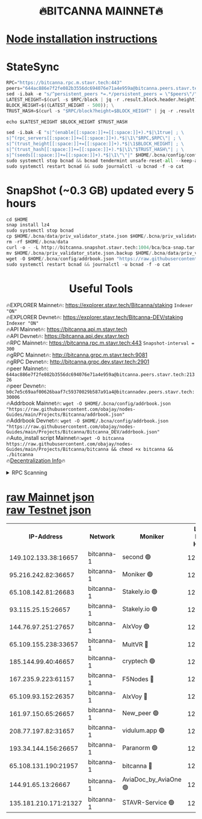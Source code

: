 <h1 align="center"> 🔥BITCANNA MAINNET🔥</h1>


[Node installation instructions](https://github.com/obajay/nodes-Guides/tree/main/Projects/Bitcanna)
=

# StateSync
```python
RPC="https://bitcanna.rpc.m.stavr.tech:443"
peers="644ac886e7f2fe082b3556dc694076e71a4e959a@bitcanna.peers.stavr.tech:21326"
sed -i.bak -e "s/^persistent_peers *=.*/persistent_peers = \"$peers\"/" $HOME/.bcna/config/config.toml
LATEST_HEIGHT=$(curl -s $RPC/block | jq -r .result.block.header.height); \
BLOCK_HEIGHT=$((LATEST_HEIGHT - 500)); \
TRUST_HASH=$(curl -s "$RPC/block?height=$BLOCK_HEIGHT" | jq -r .result.block_id.hash)

echo $LATEST_HEIGHT $BLOCK_HEIGHT $TRUST_HASH

sed -i.bak -E "s|^(enable[[:space:]]+=[[:space:]]+).*$|\1true| ; \
s|^(rpc_servers[[:space:]]+=[[:space:]]+).*$|\1\"$RPC,$RPC\"| ; \
s|^(trust_height[[:space:]]+=[[:space:]]+).*$|\1$BLOCK_HEIGHT| ; \
s|^(trust_hash[[:space:]]+=[[:space:]]+).*$|\1\"$TRUST_HASH\"| ; \
s|^(seeds[[:space:]]+=[[:space:]]+).*$|\1\"\"|" $HOME/.bcna/config/config.toml
sudo systemctl stop bcnad && bcnad tendermint unsafe-reset-all --keep-addr-book
sudo systemctl restart bcnad && sudo journalctl -u bcnad -f -o cat
```
# SnapShot (~0.3 GB) updated every 5 hours
```python
cd $HOME
snap install lz4
sudo systemctl stop bcnad
cp $HOME/.bcna/data/priv_validator_state.json $HOME/.bcna/priv_validator_state.json.backup
rm -rf $HOME/.bcna/data
curl -o - -L http://bitcanna.snapshot.stavr.tech:1004/bca/bca-snap.tar.lz4 | lz4 -c -d - | tar -x -C $HOME/.bcna --strip-components 2
mv $HOME/.bcna/priv_validator_state.json.backup $HOME/.bcna/data/priv_validator_state.json
wget -O $HOME/.bcna/config/addrbook.json "https://raw.githubusercontent.com/obajay/nodes-Guides/main/Projects/Bitcanna/addrbook.json"
sudo systemctl restart bcnad && journalctl -u bcnad -f -o cat
```

 <h1 align="center"> Useful Tools</h1>

🔥EXPLORER Mainnet🔥:    https://explorer.stavr.tech/Bitcanna/staking          `Indexer "ON"` \
🔥EXPLORER Devnet🔥:     https://explorer.stavr.tech/Bitcanna-DEV/staking     `Indexer "ON"` \
🔥API Mainnet🔥:         https://bitcanna.api.m.stavr.tech \
🔥API Devnet🔥:          https://bitcanna.api.dev.stavr.tech \
🔥RPC Mainnet🔥:         https://bitcanna.rpc.m.stavr.tech:443         `Snapshot-interval = 300` \
🔥gRPC Mainnet🔥:        http://bitcanna.grpc.m.stavr.tech:9081 \
🔥gRPC Devnet🔥:         http://bitcanna.grpc.dev.stavr.tech:2901 \
🔥peer Mainnet🔥:        `644ac886e7f2fe082b3556dc694076e71a4e959a@bitcanna.peers.stavr.tech:21326` \
🔥peer Devnet🔥:         `b0c7e5c69aaf00626baaf7c59370029b587a91a4@bitcannadev.peers.stavr.tech:30006` \
🔥Addrbook Mainnet🔥:    ```wget -O $HOME/.bcna/config/addrbook.json "https://raw.githubusercontent.com/obajay/nodes-Guides/main/Projects/Bitcanna/addrbook.json"``` \
🔥Addrbook Devnet🔥:    ```wget -O $HOME/.bcna/config/addrbook.json "https://raw.githubusercontent.com/obajay/nodes-Guides/main/Projects/Bitcanna/Bitcanna_DEV/addrbook.json"``` \
🔥Auto_install script Mainnet🔥:```wget -O bitcanna https://raw.githubusercontent.com/obajay/nodes-Guides/main/Projects/Bitcanna/bitcanna && chmod +x bitcanna && ./bitcanna``` \
🔥[Decentralization Info](https://github.com/obajay/StateSync-snapshots/tree/main/Projects/Bitcanna/Decentralization)🔥


<details>
<summary>RPC Scanning</summary>

<h2 align="center"> We scan nodes in real time every 4 hours. And we provide the final result of RPC endpoints.
We cannot influence the operation of these nodes in any way. </h2>


```python
If Voting Power is higher than 0 --> then the Node is a validator of the network and may be subject to attack and be a potential threat to the chain.
```
```python
We marked such validators with a red symbol
```

</details>

[raw Mainnet json](https://rpc-check.bcam.stavr.tech/bcam/rpc-bcam-result.json) \
[raw Testnet json](https://github.com/obajay/StateSync-snapshots/tree/main/Projects/Bitcanna/Rpc-Check-Testnet)
=



<table><tr><th>IP-Address</th><th>Network</th><th>Moniker</th><th>Latest Block Height</th><th>Earliest Block Height</th><th>Catching Up</th><th>Tx Index</th><th>Voting Power</th><th>Scan Time</th></tr><tr><td>149.102.133.38:16657</td><td>bitcanna-1</td><td>second 🟢</td><td>12821090</td><td>1</td><td>False</td><td>on</td><td>0</td><td>2024-03-01T20:48:10.431264579UTC</td></tr><tr><td>95.216.242.82:36657</td><td>bitcanna-1</td><td>Moniker 🟢</td><td>12821079</td><td>5776907</td><td>False</td><td>on</td><td>0</td><td>2024-03-01T20:47:10.279374389UTC</td></tr><tr><td>65.108.142.81:26683</td><td>bitcanna-1</td><td>Stakely.io 🟢</td><td>12821083</td><td>6152001</td><td>False</td><td>on</td><td>0</td><td>2024-03-01T20:47:32.182899076UTC</td></tr><tr><td>93.115.25.15:26657</td><td>bitcanna-1</td><td>Stakely.io 🟢</td><td>12821082</td><td>6520001</td><td>False</td><td>on</td><td>0</td><td>2024-03-01T20:47:27.601655942UTC</td></tr><tr><td>144.76.97.251:27657</td><td>bitcanna-1</td><td>AlxVoy 🟢</td><td>12821088</td><td>8805201</td><td>False</td><td>on</td><td>0</td><td>2024-03-01T20:47:59.868255923UTC</td></tr><tr><td>65.109.155.238:33657</td><td>bitcanna-1</td><td>MultVR 🔴</td><td>12821084</td><td>9933415</td><td>False</td><td>on</td><td>353702</td><td>2024-03-01T20:47:39.874938675UTC</td></tr><tr><td>185.144.99.40:46657</td><td>bitcanna-1</td><td>cryptech 🟢</td><td>12821079</td><td>11528001</td><td>False</td><td>on</td><td>0</td><td>2024-03-01T20:47:05.899581042UTC</td></tr><tr><td>167.235.9.223:61157</td><td>bitcanna-1</td><td>F5Nodes 🔴</td><td>12821085</td><td>12084001</td><td>False</td><td>on</td><td>570</td><td>2024-03-01T20:47:42.126219404UTC</td></tr><tr><td>65.109.93.152:26357</td><td>bitcanna-1</td><td>AlxVoy 🔴</td><td>12821090</td><td>12109301</td><td>False</td><td>on</td><td>1391803</td><td>2024-03-01T20:48:10.956680430UTC</td></tr><tr><td>161.97.150.65:26657</td><td>bitcanna-1</td><td>New_peer 🟢</td><td>12821083</td><td>12254001</td><td>False</td><td>on</td><td>0</td><td>2024-03-01T20:47:32.486887039UTC</td></tr><tr><td>208.77.197.82:31657</td><td>bitcanna-1</td><td>vidulum.app 🟢</td><td>12821084</td><td>12386934</td><td>False</td><td>on</td><td>0</td><td>2024-03-01T20:47:35.357685277UTC</td></tr><tr><td>193.34.144.156:26657</td><td>bitcanna-1</td><td>Paranorm 🟢</td><td>12821086</td><td>12697701</td><td>False</td><td>on</td><td>0</td><td>2024-03-01T20:47:48.804507919UTC</td></tr><tr><td>65.108.131.190:21957</td><td>bitcanna-1</td><td>bitcanna 🔴</td><td>12821086</td><td>12721086</td><td>False</td><td>on</td><td>419425</td><td>2024-03-01T20:47:46.500080688UTC</td></tr><tr><td>144.91.65.13:26667</td><td>bitcanna-1</td><td>AviaDoc_by_AviaOne 🟢</td><td>12821087</td><td>12807701</td><td>False</td><td>on</td><td>0</td><td>2024-03-01T20:47:57.299459183UTC</td></tr><tr><td>135.181.210.171:21327</td><td>bitcanna-1</td><td>STAVR-Service 🟢</td><td>12821088</td><td>12818501</td><td>False</td><td>on</td><td>0</td><td>2024-03-01T20:47:59.651670998UTC</td></tr></table>
